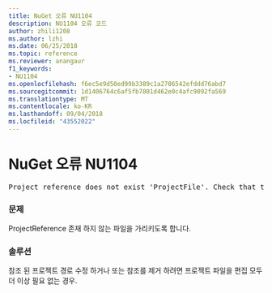 ```yaml
---
title: NuGet 오류 NU1104
description: NU1104 오류 코드
author: zhili1208
ms.author: lzhi
ms.date: 06/25/2018
ms.topic: reference
ms.reviewer: anangaur
f1_keywords:
- NU1104
ms.openlocfilehash: f6ec5e9d50ed99b3389c1a2786542efddd76abd7
ms.sourcegitcommit: 1d1406764c6af5fb7801d462e0c4afc9092fa569
ms.translationtype: MT
ms.contentlocale: ko-KR
ms.lasthandoff: 09/04/2018
ms.locfileid: "43552022"
---
```

# <a name="nuget-error-nu1104"></a>NuGet 오류 NU1104

<pre>Project reference does not exist 'ProjectFile'. Check that the project reference is valid and that the project file exists.</pre>

### <a name="issue"></a>문제
ProjectReference 존재 하지 않는 파일을 가리키도록 합니다.

### <a name="solution"></a>솔루션
참조 된 프로젝트 경로 수정 하거나 또는 참조를 제거 하려면 프로젝트 파일을 편집 모두 더 이상 필요 없는 경우.